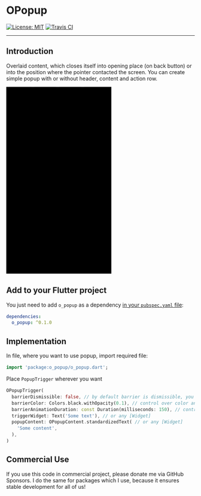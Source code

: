 # OPopup


<a href="https://opensource.org/licenses/MIT"><img src="https://img.shields.io/badge/license-MIT-brightgreen.svg" alt="License: MIT"></a>
<a href="https://travis-ci.org/github/owczaro/o_popup"><img src="https://travis-ci.org/owczaro/o_popup.svg?branch=master" alt="Travis CI"></a>

---


## Introduction

Overlaid content, which closes itself into opening place (on back button) or into the position where the pointer contacted the screen. You can create simple popup with or without header, content and action row.

<img src="https://github.com/owczaro/o_popup/blob/master/example/o_popup_demo.gif" height="500">


## Add to your Flutter project

You just need to add `o_popup` as a dependency [in your `pubspec.yaml` file](https://flutter.io/using-packages/):
```yaml
dependencies:
  o_popup: ^0.1.0
```


## Implementation

In file, where you want to use popup, import required file:
```dart
import 'package:o_popup/o_popup.dart';
```

Place `PopupTrigger` wherever you want
```dart
OPopupTrigger(
  barrierDismissible: false, // by default barrier is dismissible, you can change it though
  barrierColor: Colors.black.withOpacity(0.1), // control over color and opacity of a barrier
  barrierAnimationDuration: const Duration(milliseconds: 150), // control over barrier animation
  triggerWidget: Text('Some text'), // or any [Widget]
  popupContent: OPopupContent.standardizedText( // or any [Widget]
    'Some content',
  ),
)
```


## Commercial Use

If you use this code in commercial project, please donate me via GitHub Sponsors. I do the same for packages which I use, because it ensures stable development for all of us!
